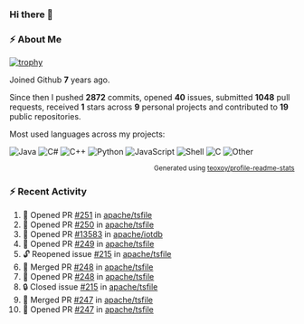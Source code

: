 ### Hi there 👋

### :zap: About Me

[![trophy](https://github-profile-trophy.vercel.app/?username=HTHou&theme=onedark)](https://github.com/ryo-ma/github-profile-trophy)
   
Joined Github **7** years ago.

Since then I pushed **2872** commits, opened **40** issues, submitted **1048** pull requests, received **1** stars across **9** personal projects and contributed to **19** public repositories.

Most used languages across my projects:

![Java](https://img.shields.io/static/v1?style=flat-square&label=%E2%A0%80&color=555&labelColor=%23b07219&message=Java%EF%B8%B189.6%25)
![C#](https://img.shields.io/static/v1?style=flat-square&label=%E2%A0%80&color=555&labelColor=%23178600&message=C%23%EF%B8%B13.9%25)
![C++](https://img.shields.io/static/v1?style=flat-square&label=%E2%A0%80&color=555&labelColor=%23f34b7d&message=C%2B%2B%EF%B8%B12.7%25)
![Python](https://img.shields.io/static/v1?style=flat-square&label=%E2%A0%80&color=555&labelColor=%233572A5&message=Python%EF%B8%B10.7%25)
![JavaScript](https://img.shields.io/static/v1?style=flat-square&label=%E2%A0%80&color=555&labelColor=%23f1e05a&message=JavaScript%EF%B8%B10.5%25)
![Shell](https://img.shields.io/static/v1?style=flat-square&label=%E2%A0%80&color=555&labelColor=%2389e051&message=Shell%EF%B8%B10.4%25)
![C](https://img.shields.io/static/v1?style=flat-square&label=%E2%A0%80&color=555&labelColor=%23555555&message=C%EF%B8%B10.4%25)
![Other](https://img.shields.io/static/v1?style=flat-square&label=%E2%A0%80&color=555&labelColor=%23ededed&message=Other%EF%B8%B11.4%25)

<p align="right"><sub>Generated using <a href="https://github.com/marketplace/actions/profile-readme-stats">teoxoy/profile-readme-stats</a></sub></p>


<!--![](https://github.com/HTHou/HTHou/blob/output/github-contribution-grid-snake.svg)-->

<!--![Haonan Hou's github stats](https://github-readme-stats.vercel.app/api?username=HTHou&count_private=true&show_icons=true&theme=onedark)-->

<!--![Haonan Hou's wakatime stats](https://github-readme-stats.vercel.app/api/wakatime?username=HTHou&layout=compact&theme=onedark)-->

<!--![Top Langs](https://github-readme-stats.vercel.app/api/top-langs/?username=HTHou&theme=onedark&layout=compact)-->

### :zap: Recent Activity
<!--START_SECTION:activity-->
1. 💪 Opened PR [#251](https://github.com/apache/tsfile/pull/251) in [apache/tsfile](https://github.com/apache/tsfile)
2. 💪 Opened PR [#250](https://github.com/apache/tsfile/pull/250) in [apache/tsfile](https://github.com/apache/tsfile)
3. 💪 Opened PR [#13583](https://github.com/apache/iotdb/pull/13583) in [apache/iotdb](https://github.com/apache/iotdb)
4. 💪 Opened PR [#249](https://github.com/apache/tsfile/pull/249) in [apache/tsfile](https://github.com/apache/tsfile)
5. 🔓 Reopened issue [#215](https://github.com/apache/tsfile/issues/215) in [apache/tsfile](https://github.com/apache/tsfile)
6. 🎉 Merged PR [#248](https://github.com/apache/tsfile/pull/248) in [apache/tsfile](https://github.com/apache/tsfile)
7. 💪 Opened PR [#248](https://github.com/apache/tsfile/pull/248) in [apache/tsfile](https://github.com/apache/tsfile)
8. 🔒 Closed issue [#215](https://github.com/apache/tsfile/issues/215) in [apache/tsfile](https://github.com/apache/tsfile)
9. 🎉 Merged PR [#247](https://github.com/apache/tsfile/pull/247) in [apache/tsfile](https://github.com/apache/tsfile)
10. 💪 Opened PR [#247](https://github.com/apache/tsfile/pull/247) in [apache/tsfile](https://github.com/apache/tsfile)
<!--END_SECTION:activity-->

<!--
**HTHou/HTHou** is a ✨ _special_ ✨ repository because its `README.md` (this file) appears on your GitHub profile.

Here are some ideas to get you started:

- 🔭 I’m currently working on ...
- 🌱 I’m currently learning ...
- 👯 I’m looking to collaborate on ...
- 🤔 I’m looking for help with ...
- 💬 Ask me about ...
- 📫 How to reach me: ...
- 😄 Pronouns: ...
- ⚡ Fun fact: ...
-->
